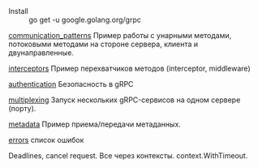 <dl>
<dt>Install</dt>
<dd>
go get -u google.golang.org/grpc
</dd>
</dl>

[communication_patterns](https://github.com/arslanovdi/gRPC_examples/tree/master/communication_patterns)
Пример работы с унарными методами, потоковыми методами на стороне сервера, клиента и двунаправленные.

[interceptors](https://github.com/arslanovdi/gRPC_examples/tree/master/interceptors)
Пример перехватчиков методов (interceptor, middleware)

[authentication](https://github.com/arslanovdi/gRPC_examples/tree/master/authentication)
Безопасность в gRPC

[multiplexing](https://github.com/arslanovdi/gRPC_examples/tree/master/multiplexing)
Запуск нескольких gRPC-сервисов на одном сервере (порту).

[metadata](https://github.com/arslanovdi/gRPC_examples/tree/master/metadata)
Пример приема/передачи метаданных.

[errors](https://github.com/arslanovdi/gRPC_examples/tree/master/errors)
список ошибок

Deadlines, cancel request.
Все через контексты. context.WithTimeout.
